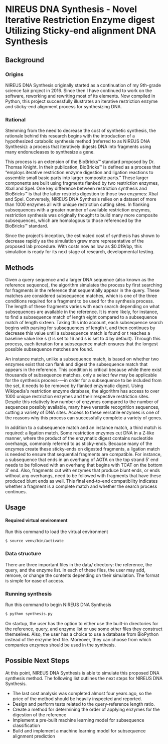 # NIREUS DNA Synthesis - Novel Iterative Restriction Enzyme digest Utilizing Sticky-end alignment DNA Synthesis

## Background

### Origins

NIREUS DNA Synthesis originally started as a continuation of my 9th-grade science fair project in 2016. Since then I have continued to work on the software, reworking and rewriting most of its elements. Now compiled in Python, this project successfully illustrates an iterative restriction enzyme and sticky-end alignment process for synthesizing DNA. 

### Rational

Stemming from the need to decrease the cost of synthetic synthesis, the rationale behind this research begins with the introduction of a hypothesized catabolic synthesis method (referred to as NIREUS DNA Synthesis): a process that iteratively digests DNA into fragments using many endonucleases to synthesize a gene. 

This process is an extension of the BioBricks™ standard proposed by Dr. Thomas Knight. In their publication, BioBricks™ is defined as a process that “employs iterative restriction enzyme digestion and ligation reactions to assemble small basic parts into larger composite parts.” These larger components are built using fragments flanked by two restriction enzymes, Xbal and SpeI. One key difference between restriction synthesis and BioBricks™ is that the latter restricts digestion to those two enzymes: XbaI and SpeI. Conversely, NIREUS DNA Synthesis relies on a dataset of more than 1000 enzymes all with unique restriction cutting sites. In flanking subsequences with a greater number of available restriction enzymes, restriction synthesis was originally thought to build many more composite subsequences, which are homologous to those referenced by the BioBricks™ standard.

Since the project’s inception, the estimated cost of synthesis has shown to decrease rapidly as the simulation grew more representative of the proposed lab procedure. With costs now as low as $0.019/bp, this simulation is ready for its next stage of research, developmental testing.

## Methods

Given a query sequence and a larger DNA sequence (also known as the reference sequence), the algorithm simulates the process by first searching for fragments in the reference that sequentially appear in the query. These matches are considered subsequence matches, which is one of the three conditions required for a fragment to be used for the synthesis process. The length of these fragments varies with each search depending on what subsequences are available in the reference. It is more likely, for instance, to find a subsequence match of length eight compared to a subsequence match of length sixteen. Taking this into account, each subsequence search begins with parsing for subsequences of length t, and then continues by decrease this value until a subsequence match is found or t reaches a baseline value like s (t is set to 16 and s is set to 4 by default). Through this process, each iteration for a subsequence match ensures that the longest possible subsequence matches are found. 

An instance match, unlike a subsequence match, is based on whether two enzymes exist that can flank and digest the subsequence match that appears in the reference. This condition is critical because while there exist thousands of subsequence matches, only a select few may be applicable for the synthesis process-—in order for a subsequence to be included from the set, it needs to be removed by flanked enzymatic digest. Using Wikipedia's restriction enzyme database, the algorithm has access to over 1000 unique restriction enzymes and their respective restriction sites. Despite this relatively low number of enzymes compared to the number of sequences possibly available, many have versatile recognition sequences, cutting a variety of DNA sites. Access to these versatile enzymes is one of the reasons why this process can successfully complete a variety of genes. 

In addition to a subsequence match and an instance match, a third match is required: a ligation match. Some restriction enzymes cut DNA in a Z-like manner, where the product of the enzymatic digest contains nucleotide overhangs, commonly referred to as sticky-ends. Because many of the enzymes create these sticky-ends on digested fragments, a ligation match is needed to ensure that sequential fragments are compatible. For instance, a subsequence that ends in an overhang of AGTA on the top strand 5’ end needs to be followed with an overhang that begins with TCAT on the bottom 3’ end. Also, fragments cut with enzymes that produce blunt ends, or ends without any overhangs, need to be followed with fragments that have these produced blunt ends as well. This final end-to-end compatibility indicates whether a fragment is a complete match and whether the search process continues. 

## Usage

#### Required virtual environment

Run this command to load the virtual environment
```bash
$ source venv/bin/activate
```

### Data structure

There are three important files in the data/ directory: the reference, the query, and the enzyme list. In each of these files, the user may add, remove, or change the contents depending on their simulation. The format is simple for ease of access.

### Running synthesis

Run this command to begin NIREUS DNA Synthesis
```bash
$ python synthesis.py
```

On startup, the user has the option to either use the built-in directories for the reference, query, and enzyme list or use some other files they construct themselves. Also, the user has a choice to use a database from BioPython instead of the enzyme text file. Moreover, they can choose from which companies enzymes should be used in the synthesis.

## Possible Next Steps

At this point, NIREUS DNA Synthesis is able to simulate this proposed DNA synthesis method. The following list outlines the next steps for NIREUS DNA Synthesis.

- The last cost analysis was completed almost four years ago, so the price of the method should be heavily inspected and reported.
- Design and perform tests related to the query-reference length ratio. 
- Create a method for determining the order of applying enzymes for the digestion of the reference
- Implement a pre-built machine learning model for subsequence classification
- Build and implement a machine learning model for subsequence alignment prediction

